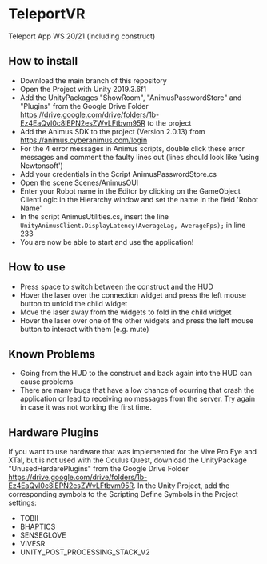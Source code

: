 # TeleportVR

Teleport App WS 20/21 (including construct)

## How to install
* Download the main branch of this repository
* Open the Project with Unity 2019.3.6f1
* Add the UnityPackages "ShowRoom", "AnimusPasswordStore" and "Plugins" from the Google Drive Folder https://drive.google.com/drive/folders/1b-Ez4EaQvI0c8lEPN2esZWvLFtbvm95R to the project
* Add the Animus SDK to the project (Version 2.0.13) from https://animus.cyberanimus.com/login
* For the 4 error messages in Animus scripts, double click these error messages and comment the faulty lines out (lines should look like 'using Newtonsoft')
* Add your credentials in the Script AnimusPasswordStore.cs
* Open the scene Scenes/AnimusOUI
* Enter your Robot name in the Editor by clicking on the GameObject ClientLogic in the Hierarchy window and set the name in the field 'Robot Name'
* In the script AnimusUtilities.cs, insert the line `UnityAnimusClient.DisplayLatency(AverageLag, AverageFps);` in line 233
* You are now be able to start and use the application!

## How to use
* Press space to switch between the construct and the HUD
* Hover the laser over the connection widget and press the left mouse button to unfold the child widget
* Move the laser away from the widgets to fold in the child widget
* Hover the laser over one of the other widgets and press the left mouse button to interact with them (e.g. mute)

## Known Problems
* Going from the HUD to the construct and back again into the HUD can cause problems
* There are many bugs that have a low chance of ocurring that crash the application or lead to receiving no messages from the server. Try again in case it was not working the first time. 

## Hardware Plugins
If you want to use hardware that was implemented for the Vive Pro Eye and XTal, but is not used with the Oculus Quest, download the UnityPackage "UnusedHardarePlugins" from the Google Drive Folder https://drive.google.com/drive/folders/1b-Ez4EaQvI0c8lEPN2esZWvLFtbvm95R. In the Unity Project, add the corresponding symbols to the Scripting Define Symbols in the Project settings:
* TOBII
* BHAPTICS
* SENSEGLOVE
* VIVESR
* UNITY_POST_PROCESSING_STACK_V2
